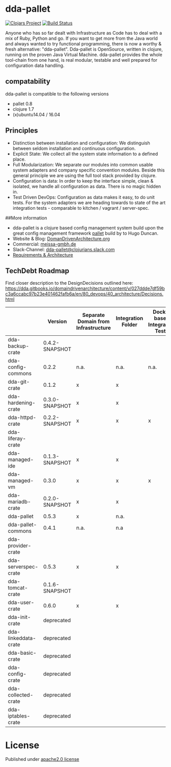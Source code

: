 # dda-pallet
[![Clojars Project](https://img.shields.io/clojars/v/dda/dda-pallet.svg)](https://clojars.org/dda/dda-pallet)
[![Build Status](https://travis-ci.org/DomainDrivenArchitecture/dda-pallet.svg?branch=master)](https://travis-ci.org/DomainDrivenArchitecture/dda-pallet)

Anyone who has so far dealt with Infrastructure as Code has to deal with a mix of Ruby, Python and go. If you want to get more from the Java world and always wanted to try functional programming, there is now a worthy & fresh alternative: "dda-pallet". Dda-pallet is OpenSource, written in clojure, running on the proven Java Virtual Machine.
dda-pallet provides the whole tool-chain from one hand, is real modular, testable and well prepared for configuration data handling.

## compatability
dda-pallet is compatible to the following versions
 * pallet 0.8
 * clojure 1.7
 * (x)ubuntu14.04 / 16.04

## Principles
 * Distinction between installation and configuration: We distinguish between seldom installation and continuous configuration.
 * Explicit State: We collect all the system state information to a defined place.
 * Full Modularization: We separate our modules into common usable system adapters and company specific convention modules. Beside this general principle we are using the full tool stack provided by clojure.
 * Configuration is data: In order to keep the interface simple, clean & isolated, we handle all configuration as data. There is no magic hidden in.
 * Test Driven DevOps: Configuration as data makes it easy, to do unit tests. For the system adapters we are heading towards to state of the art integration tests - comparable to kitchen / vagrant / server-spec.

##More information
* dda-pallet is a clojure based config management system build upon the great config management framework [pallet](https://github.com/pallet/pallet) build by to Hugo Duncan.
* Website & Blog: [DomanDrivenArchitecture.org](https://domaindrivenarchitecture.org)
* Commercial: [meissa-gmbh.de](https://meissa-gmbh.de)
* Slack-Channel: [dda-pallet@clojurians.slack.com](https://clojurians.slack.com/messages/C5GDWDF28/)
* [Requirements & Architecture](https://dda.gitbooks.io/domaindrivenarchitecture/content/en/80_config_management/index.html)

## TechDebt Roadmap

Find closer description to the DesignDecisions outlined here: https://dda.gitbooks.io/domaindrivenarchitecture/content/v/027ddde7df59bc3a6ccabc97b23e401462fafb6a/en/80_devops/40_architecture/Decisions.html

| | Version | Separate Domain from Infrastructure | Integration Folder | Docker based Integration Tests | Unit Tests for Domain | Boundaries | Input / Output Spec | Short Package | Composition over API | Group-based Configuration | Use dda-pallet aws/existing | Use app layer | DDD ns layout | CI |
| --- | --- |  --- |--- | --- | --- | --- | --- | --- | --- | --- | --- | --- | --- | --- |
| dda-backup-crate | 0.4.2-SNAPSHOT |  |  |  | | x |  |  | |  |  |  |  | x |
| dda-config-commons| 0.2.2 | n.a. | n.a. | n.a. |  | x | x | x | n.a | n.a | n.a. | n.a. | n.a. | x |
| dda-git-crate   | 0.1.2 | x | x |  | x | x | x | x | x | x | x | x | x | x |
| dda-hardening-crate| 0.3.0-SNAPSHOT | x | x |  |  | x | x | x | x | x | x |  | x | x |
| dda-httpd-crate| 0.2.2-SNAPSHOT | x | x | x |  | x | x | x | x | x | x | x | x |  |
| dda-liferay-crate|  |  |  |  |  |  |  |  |  |  |  |  |  |  |  |
| dda-managed-ide| 0.1.3-SNAPSHOT | x | x |  | x | x |  | x | x | x |  |  |  |  |
| dda-managed-vm      | 0.3.0 | x | x | x |  | x | x | x | x | x | x | x | x | x |
| dda-mariadb-crate   | 0.2.0-SNAPSHOT | x | x |  |  | x | x | x | x | x | x | x | x | x |
| dda-pallet          | 0.5.3 | x | n.a. |  | x |  | x |  | x | x | x | x | x | x |
| dda-pallet-commons  | 0.4.1 | n.a. | n.a |  |  |  |  | x |  | n.a. | n.a | n.a. | n.a. | x |
| dda-provider-crate  |  |  |  |  |  |  |  |  |  |  |  |  |  |  |  |
| dda-serverspec-crate| 0.5.3 | x | x |  | x | x | x | x | x | x | x | x | x | x |
| dda-tomcat-crate| 0.1.6-SNAPSHOT |  |  |  | | x |  |  | ||  |  |  |  |
| dda-user-crate| 0.6.0 | x | x |  | x | x | x | x | x | x | x | x | x | x |
| dda-init-crate| deprecated |  |  |  | |  |  |  | ||  |  |  |  |
| dda-linkeddata-crate| deprecated |  |  |  | |  |  |  || |  |  |  |  |
| dda-basic-crate | deprecated |  |  |  | |  |  |  | ||  |  |  |  |
| dda-config-crate| deprecated |  |  |  |  |  |  |  |  |  |  |  |  |  |
| dda-collected-crate| deprecated |  |  |  | |  |  |  |  |  |  |  |  |  |
| dda-iptables-crate| deprecated |  |  |  |  |  |  | x |  |  |  |  |  |  |

# License
Published under [apache2.0 license](LICENSE.md)
